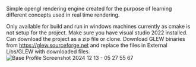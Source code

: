 Simple opengl rendering engine created for the purpose of learning different concepts used in real time rendering.

Only available for build and run in windows machines currently as cmake is not setup for the project. 
Make sure you have visual studio 2022 installed.
Can download the project as a zip file or clone.
Download GLEW binaries from https://glew.sourceforge.net and replace the files in External Libs/GLEW with downloaded files.
![Base Profile Screenshot 2024 12 13 - 05 27 55 67](https://github.com/user-attachments/assets/d743572d-9d6d-456b-bdf4-9196b2312f66)

